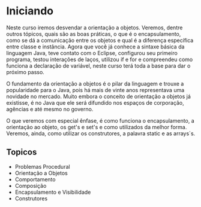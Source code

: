 # Iniciando
Neste curso iremos desvendar a orientação a objetos. Veremos, dentre outros tópicos, quais são as boas práticas, o que é o encapsulamento, como se dá a comunicação entre os objetos e qual é a diferença específica entre classe e instância. Agora que você já conhece a sintaxe básica da linguagem Java, teve contato com o Eclipse, configurou seu primeiro programa, testou interações de laços, utilizou if e for e compreendeu como funciona a declaração de variável, neste curso terá toda a base para dar o próximo passo.

O fundamento da orientação a objetos é o pilar da linguagem e trouxe a popularidade para o Java, pois há mais de vinte anos representava uma novidade no mercado. Muito embora o conceito de orientação a objetos já existisse, é no Java que ele será difundido nos espaços de corporação, agências e até mesmo no governo.

O que veremos com especial ênfase, é como funciona o encapsulamento, a orientação ao objeto, os get's e set's e como utilizados da melhor forma. Veremos, ainda, como utilizar os construtores, a palavra static e as arrays`s. 

## Topicos
* Problemas Procedural
* Orientação a Objetos
* Comportamento
* Composição
* Encapsulamento e Visibilidade
* Construtores
